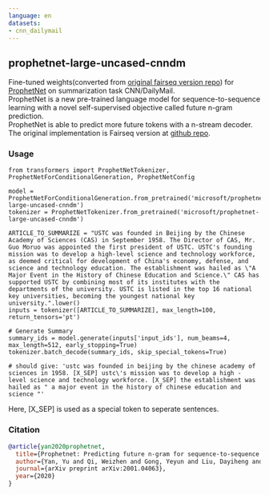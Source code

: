 ```yaml
---
language: en
datasets:
- cnn_dailymail
---
```


## prophetnet-large-uncased-cnndm
Fine-tuned weights(converted from [original fairseq version repo](https://github.com/microsoft/ProphetNet)) for [ProphetNet](https://arxiv.org/abs/2001.04063) on summarization task CNN/DailyMail.  
ProphetNet is a new pre-trained language model for sequence-to-sequence learning with a novel self-supervised objective called future n-gram prediction.  
ProphetNet is able to predict more future tokens with a n-stream decoder. The original implementation is Fairseq version at [github repo](https://github.com/microsoft/ProphetNet).   

### Usage
```
from transformers import ProphetNetTokenizer, ProphetNetForConditionalGeneration, ProphetNetConfig

model = ProphetNetForConditionalGeneration.from_pretrained('microsoft/prophetnet-large-uncased-cnndm')
tokenizer = ProphetNetTokenizer.from_pretrained('microsoft/prophetnet-large-uncased-cnndm')

ARTICLE_TO_SUMMARIZE = "USTC was founded in Beijing by the Chinese Academy of Sciences (CAS) in September 1958. The Director of CAS, Mr. Guo Moruo was appointed the first president of USTC. USTC's founding mission was to develop a high-level science and technology workforce, as deemed critical for development of China's economy, defense, and science and technology education. The establishment was hailed as \"A Major Event in the History of Chinese Education and Science.\" CAS has supported USTC by combining most of its institutes with the departments of the university. USTC is listed in the top 16 national key universities, becoming the youngest national key university.".lower()
inputs = tokenizer([ARTICLE_TO_SUMMARIZE], max_length=100, return_tensors='pt')

# Generate Summary
summary_ids = model.generate(inputs['input_ids'], num_beams=4, max_length=512, early_stopping=True)
tokenizer.batch_decode(summary_ids, skip_special_tokens=True)

# should give: 'ustc was founded in beijing by the chinese academy of sciences in 1958. [X_SEP] ustc\'s mission was to develop a high - level science and technology workforce. [X_SEP] the establishment was hailed as " a major event in the history of chinese education and science "'
```

Here, [X_SEP] is used as a special token to seperate sentences.
### Citation
```bibtex
@article{yan2020prophetnet,
  title={Prophetnet: Predicting future n-gram for sequence-to-sequence pre-training},
  author={Yan, Yu and Qi, Weizhen and Gong, Yeyun and Liu, Dayiheng and Duan, Nan and Chen, Jiusheng and Zhang, Ruofei and Zhou, Ming},
  journal={arXiv preprint arXiv:2001.04063},
  year={2020}
}
```
